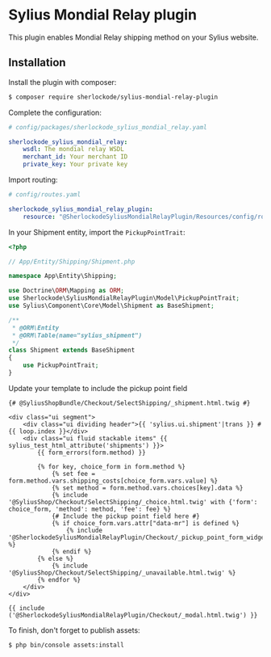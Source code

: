 # Sylius Mondial Relay plugin

This plugin enables Mondial Relay shipping method on your Sylius website.

## Installation

Install the plugin with composer:

```bash
$ composer require sherlockode/sylius-mondial-relay-plugin
```

Complete the configuration:

```yaml
# config/packages/sherlockode_sylius_mondial_relay.yaml

sherlockode_sylius_mondial_relay:
    wsdl: The mondial relay WSDL
    merchant_id: Your merchant ID
    private_key: Your private key
```

Import routing:

```yaml
# config/routes.yaml

sherlockode_sylius_mondial_relay_plugin:
    resource: "@SherlockodeSyliusMondialRelayPlugin/Resources/config/routing.xml"
```

In your Shipment entity, import the `PickupPointTrait`:

```php
<?php

// App/Entity/Shipping/Shipment.php

namespace App\Entity\Shipping;

use Doctrine\ORM\Mapping as ORM;
use Sherlockode\SyliusMondialRelayPlugin\Model\PickupPointTrait;
use Sylius\Component\Core\Model\Shipment as BaseShipment;

/**
 * @ORM\Entity
 * @ORM\Table(name="sylius_shipment")
 */
class Shipment extends BaseShipment
{
    use PickupPointTrait;
}
```

Update your template to include the pickup point field

```twig
{# @SyliusShopBundle/Checkout/SelectShipping/_shipment.html.twig #}

<div class="ui segment">
    <div class="ui dividing header">{{ 'sylius.ui.shipment'|trans }} #{{ loop.index }}</div>
    <div class="ui fluid stackable items" {{ sylius_test_html_attribute('shipments') }}>
        {{ form_errors(form.method) }}

        {% for key, choice_form in form.method %}
            {% set fee = form.method.vars.shipping_costs[choice_form.vars.value] %}
            {% set method = form.method.vars.choices[key].data %}
            {% include '@SyliusShop/Checkout/SelectShipping/_choice.html.twig' with {'form': choice_form, 'method': method, 'fee': fee} %}
            {# Include the pickup point field here #}
            {% if choice_form.vars.attr["data-mr"] is defined %}
                {% include '@SherlockodeSyliusMondialRelayPlugin/Checkout/_pickup_point_form_widget.html.twig' %}
            {% endif %}
        {% else %}
            {% include '@SyliusShop/Checkout/SelectShipping/_unavailable.html.twig' %}
        {% endfor %}
    </div>
</div>

{{ include ('@SherlockodeSyliusMondialRelayPlugin/Checkout/_modal.html.twig') }}
```

To finish, don't forget to publish assets:

```bash
$ php bin/console assets:install
```

